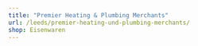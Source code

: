 ```yaml
---
title: "Premier Heating & Plumbing Merchants"
url: /leeds/premier-heating-und-plumbing-merchants/
shop: Eisenwaren
---
```


